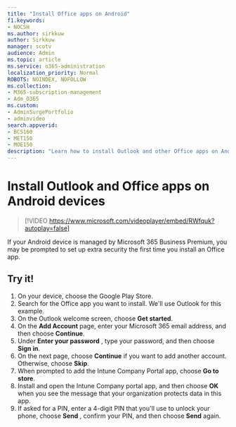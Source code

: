 ```yaml
---
title: "Install Office apps on Android"
f1.keywords:
- NOCSH
ms.author: sirkkuw
author: Sirkkuw
manager: scotv
audience: Admin
ms.topic: article
ms.service: o365-administration
localization_priority: Normal
ROBOTS: NOINDEX, NOFOLLOW
ms.collection: 
- M365-subscription-management 
- Adm_O365
ms.custom: 
- AdminSurgePortfolio
- adminvideo
search.appverid:
- BCS160
- MET150
- MOE150
description: "Learn how to install Outlook and other Office apps on Android devices."
---
```


# Install Outlook and Office apps on Android devices

> [!VIDEO https://www.microsoft.com/videoplayer/embed/RWfquk?autoplay=false]

If your Android device is managed by Microsoft 365 Business Premium, you may be prompted to set up extra security the first time you install an Office app. 

## Try it!

1. On your device, choose the Google Play Store.
2. Search for the Office app you want to install. We&#39;ll use Outlook for this example.
3. On the Outlook welcome screen, choose  **Get started**.
4. On the  **Add Account**  page, enter your Microsoft 365 email address, and then choose  **Continue**.
5. Under  **Enter your password** , type your password, and then choose  **Sign in**.
6. On the next page, choose  **Continue**  if you want to add another account. Otherwise, choose  **Skip**.
7. When prompted to add the Intune Company Portal app, choose  **Go to store**.
8. Install and open the Intune Company portal app, and then choose  **OK**  when you see the message that your organization protects data in this app.
9. If asked for a PIN, enter a 4-digit PIN that you&#39;ll use to unlock your phone, choose  **Send** , confirm your PIN, and then choose  **Send**  again.